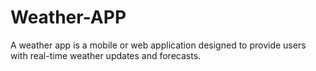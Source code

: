 # Weather-APP
A weather app is a mobile or web application designed to provide users with real-time weather updates and forecasts. 
